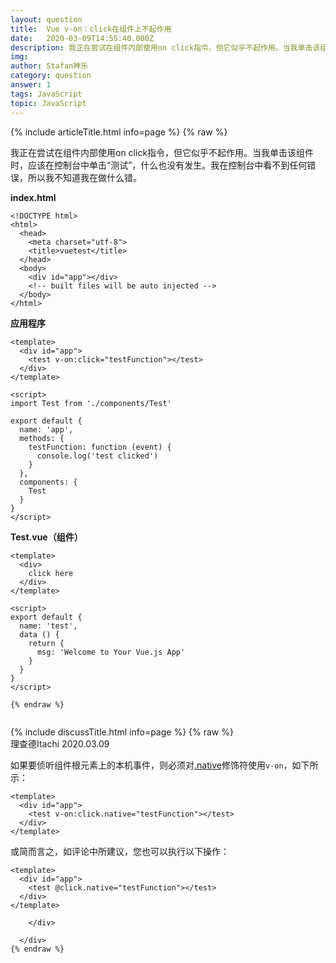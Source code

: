 ```yaml
---
layout: question
title:  Vue v-on：click在组件上不起作用
date:   2020-03-09T14:55:40.000Z
description: 我正在尝试在组件内部使用on click指令，但它似乎不起作用。当我单击该组件时，应该在控制台中单击“测试”，什么也没有发生。我在控制台中看不到任何错误，...
img: 
author: Stafan神乐
category: question
answer: 1
tags: JavaScript
topic: JavaScript
---
```

<div class="article-root">
  <div class="article">
    {% include articleTitle.html info=page %}
    {% raw %}
    <div class="article-content"><p><font style="vertical-align: inherit;"><font style="vertical-align: inherit;">我正在尝试在组件内部使用on click指令，但它似乎不起作用。</font><font style="vertical-align: inherit;">当我单击该组件时，应该在控制台中单击“测试”，什么也没有发生。</font><font style="vertical-align: inherit;">我在控制台中看不到任何错误，所以我不知道我在做什么错。</font></font></p>

<p><strong><font style="vertical-align: inherit;"><font style="vertical-align: inherit;">index.html</font></font></strong></p>

<pre><code>&lt;!DOCTYPE html&gt;<font></font>
&lt;html&gt;<font></font>
  &lt;head&gt;<font></font>
    &lt;meta charset="utf-8"&gt;<font></font>
    &lt;title&gt;vuetest&lt;/title&gt;<font></font>
  &lt;/head&gt;<font></font>
  &lt;body&gt;<font></font>
    &lt;div id="app"&gt;&lt;/div&gt;<font></font>
    &lt;!-- built files will be auto injected --&gt;<font></font>
  &lt;/body&gt;<font></font>
&lt;/html&gt;<font></font>
</code></pre>

<p><strong><font style="vertical-align: inherit;"><font style="vertical-align: inherit;">应用程序</font></font></strong></p>

<pre><code>&lt;template&gt;<font></font>
  &lt;div id="app"&gt;<font></font>
    &lt;test v-on:click="testFunction"&gt;&lt;/test&gt;<font></font>
  &lt;/div&gt;<font></font>
&lt;/template&gt;<font></font>
<font></font>
&lt;script&gt;<font></font>
import Test from './components/Test'<font></font>
<font></font>
export default {<font></font>
  name: 'app',<font></font>
  methods: {<font></font>
    testFunction: function (event) {<font></font>
      console.log('test clicked')<font></font>
    }<font></font>
  },<font></font>
  components: {<font></font>
    Test<font></font>
  }<font></font>
}<font></font>
&lt;/script&gt;<font></font>
</code></pre>

<p><strong><font style="vertical-align: inherit;"><font style="vertical-align: inherit;">Test.vue（组件）</font></font></strong></p>

<pre><code>&lt;template&gt;<font></font>
  &lt;div&gt;<font></font>
    click here<font></font>
  &lt;/div&gt;<font></font>
&lt;/template&gt;<font></font>
<font></font>
&lt;script&gt;<font></font>
export default {<font></font>
  name: 'test',<font></font>
  data () {<font></font>
    return {<font></font>
      msg: 'Welcome to Your Vue.js App'<font></font>
    }<font></font>
  }<font></font>
}<font></font>
&lt;/script&gt;<font></font>
</code></pre></div>
    {% endraw %}
  </div>
  <p style="height: 0;width:0;overflow: hidden;"> 第334篇《Vue v-on：click在组件上不起作用》来自Winter(https://github.com/aiyld/aiyld.github.io)的站点</p>
  <div class="discuss-wrapper">
    {% include discussTitle.html info=page %}
    {% raw %}
    <div class="discuss-item">
        <div class="discuss-parent">
          <div class="discuss-meta">
            <span class="discuss-user">理查德Itachi</span>
            <span class="discuss-time">2020.03.09</span>
          </div>
          <div class="discuss-comment"><p><font style="vertical-align: inherit;"><font style="vertical-align: inherit;">如果要侦听组件根元素上的本机事件，则必须对</font></font><a href="https://vuejs.org/v2/guide/components.html#Using-v-on-with-Custom-Events" rel="noreferrer"><font style="vertical-align: inherit;"><font style="vertical-align: inherit;">.native</font></font></a><font style="vertical-align: inherit;"><font style="vertical-align: inherit;">修饰符使用</font></font><code>v-on</code><font style="vertical-align: inherit;"><font style="vertical-align: inherit;">，如下所示：</font></font></p>

<pre><code>&lt;template&gt;<font></font>
  &lt;div id="app"&gt;<font></font>
    &lt;test v-on:click.native="testFunction"&gt;&lt;/test&gt;<font></font>
  &lt;/div&gt;<font></font>
&lt;/template&gt;<font></font>
</code></pre>

<p><font style="vertical-align: inherit;"><font style="vertical-align: inherit;">或简而言之，如评论中所建议，您也可以执行以下操作：</font></font></p>

<pre><code>&lt;template&gt;<font></font>
  &lt;div id="app"&gt;<font></font>
    &lt;test @click.native="testFunction"&gt;&lt;/test&gt;<font></font>
  &lt;/div&gt;<font></font>
&lt;/template&gt;<font></font>
</code></pre></div>
        </div>
        
      </div>
    {% endraw %}
  </div>
<div>

